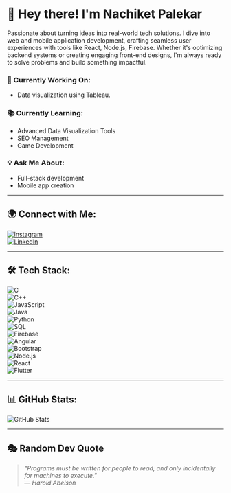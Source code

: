 # 👋 Hey there! I'm Nachiket Palekar  

Passionate about turning ideas into real-world tech solutions. I dive into web and mobile application development, crafting seamless user experiences with tools like React, Node.js, Firebase. Whether it's optimizing backend systems or creating engaging front-end designs, I'm always ready to solve problems and build something impactful.  

### 🚀 Currently Working On:   
- Data visualization using Tableau.  

### 📚 Currently Learning:  
- Advanced Data Visualization Tools  
- SEO Management  
- Game Development  

### 💡 Ask Me About:  
- Full-stack development  
- Mobile app creation  

---

## 🌍 Connect with Me:  
[![Instagram](https://img.shields.io/badge/Instagram-%23E4405F.svg?&style=for-the-badge&logo=instagram&logoColor=white)](https://www.instagram.com/nachiket_palekar/)  
[![LinkedIn](https://img.shields.io/badge/LinkedIn-%230077B5.svg?&style=for-the-badge&logo=linkedin&logoColor=white)](https://linkedin.com/in/nachiket-palekar-mbatech)  

---

## 🛠️ Tech Stack:  
![C](https://img.shields.io/badge/C-%2300599C.svg?style=for-the-badge&logo=c&logoColor=white)  
![C++](https://img.shields.io/badge/C%2B%2B-%2300599C.svg?style=for-the-badge&logo=c%2B%2B&logoColor=white)  
![JavaScript](https://img.shields.io/badge/JavaScript-%23F7DF1E.svg?style=for-the-badge&logo=javascript&logoColor=black)  
![Java](https://img.shields.io/badge/Java-%23ED8B00.svg?style=for-the-badge&logo=java&logoColor=white)  
![Python](https://img.shields.io/badge/Python-%233776AB.svg?style=for-the-badge&logo=python&logoColor=white)  
![SQL](https://img.shields.io/badge/SQL-%23004F99.svg?style=for-the-badge&logo=sqlite&logoColor=white)  
![Firebase](https://img.shields.io/badge/Firebase-%23FFCA28.svg?style=for-the-badge&logo=firebase&logoColor=black)  
![Angular](https://img.shields.io/badge/Angular-%23DD0031.svg?style=for-the-badge&logo=angular&logoColor=white)  
![Bootstrap](https://img.shields.io/badge/Bootstrap-%23563D7C.svg?style=for-the-badge&logo=bootstrap&logoColor=white)  
![Node.js](https://img.shields.io/badge/Node.js-%2343853D.svg?style=for-the-badge&logo=node.js&logoColor=white)  
![React](https://img.shields.io/badge/React-%2361DAFB.svg?style=for-the-badge&logo=react&logoColor=black)  
![Flutter](https://img.shields.io/badge/Flutter-%2302569B.svg?style=for-the-badge&logo=flutter&logoColor=white)  

---

## 📊 GitHub Stats:  
![GitHub Stats](https://github-readme-stats.vercel.app/api?username=Nachiket1311&theme=tokyonight&show_icons=true&hide_border=false&count_private=true)  

---

## 🎭 Random Dev Quote  
> *"Programs must be written for people to read, and only incidentally for machines to execute."*  
— *Harold Abelson*  

